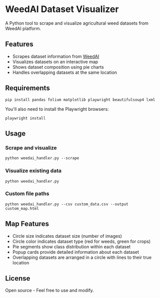 # WeedAI Dataset Visualizer

A Python tool to scrape and visualize agricultural weed datasets from WeedAI platform.

## Features

- Scrapes dataset information from [WeedAI](https://weed-ai.sydney.edu.au/datasets)
- Visualizes datasets on an interactive map
- Shows dataset composition using pie charts
- Handles overlapping datasets at the same location

## Requirements

```
pip install pandas folium matplotlib playwright beautifulsoup4 lxml
```

You'll also need to install the Playwright browsers:
```
playwright install
```

## Usage

### Scrape and visualize

```
python weedai_handler.py --scrape
```

### Visualize existing data

```
python weedai_handler.py
```

### Custom file paths

```
python weedai_handler.py --csv custom_data.csv --output custom_map.html
```

## Map Features

- Circle size indicates dataset size (number of images)
- Circle color indicates dataset type (red for weeds, green for crops)
- Pie segments show class distribution within each dataset
- Popup cards provide detailed information about each dataset
- Overlapping datasets are arranged in a circle with lines to their true location

## License

Open source - Feel free to use and modify.
